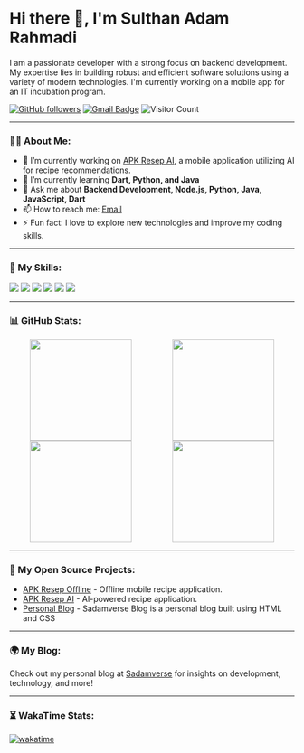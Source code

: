 # Hi there 👋, I'm Sulthan Adam Rahmadi

I am a passionate developer with a strong focus on backend development. My expertise lies in building robust and efficient software solutions using a variety of modern technologies. I'm currently working on a mobile app for an IT incubation program.

[![GitHub followers](https://img.shields.io/github/followers/Sadamdi?label=Follow&style=social)](https://github.com/Sadamdi?tab=followers)
[![Gmail Badge](https://img.shields.io/badge/-sultanadamr@gmail.com-c14438?style=flat&logo=Gmail&logoColor=white&link=mailto:sultanadamr@gmail.com)](mailto:sultanadamr@gmail.com)
![Visitor Count](https://komarev.com/ghpvc/?username=Sadamdi&color=blue)

---

### 👨‍💻 About Me:
- 🔭 I’m currently working on [APK Resep AI](https://github.com/Sadamdi/APK-Resep-AI), a mobile application utilizing AI for recipe recommendations.
- 🌱 I’m currently learning **Dart, Python, and Java**
- 💬 Ask me about **Backend Development, Node.js, Python, Java, JavaScript, Dart**
- 📫 How to reach me: [Email](mailto:sultanadamr@gmail.com)
- ⚡ Fun fact: I love to explore new technologies and improve my coding skills.

---

### 🚀 My Skills:
<p align="left">
  <img src="https://img.shields.io/badge/-HTML5-E34F26?style=flat&logo=html5&logoColor=white" />
  <img src="https://img.shields.io/badge/-Node.js-339933?style=flat&logo=node.js&logoColor=white" />
  <img src="https://img.shields.io/badge/-TypeScript-007ACC?style=flat&logo=typescript&logoColor=white" />
  <img src="https://img.shields.io/badge/-Java-007396?style=flat&logo=java&logoColor=white" />
  <img src="https://img.shields.io/badge/-Python-3776AB?style=flat&logo=python&logoColor=white" />
  <img src="https://img.shields.io/badge/-Dart-0175C2?style=flat&logo=dart&logoColor=white" />
</p>

---

### 📊 GitHub Stats:

<div style="display: flex; flex-wrap: wrap; justify-content: space-around;">
  <img height="180em" src="https://github-readme-stats.vercel.app/api/top-langs/?username=Sadamdi&layout=compact&theme=radical&hide_border=true" />
  <img height="180em" src="https://github-readme-streak-stats.herokuapp.com?user=Sadamdi&theme=radical&hide_border=true" />
  <img height="180em" src="https://github-contribution-stats.vercel.app/api/?username=Sadamdi&theme=radical" />
  <img height="180em" src="https://github-readme-stats.vercel.app/api/wakatime?username=Sadamdi&theme=radical" />
</div>

---

### 💼 My Open Source Projects:
- [APK Resep Offline](https://github.com/Sadamdi/APK-Resep-Offline) - Offline mobile recipe application.
- [APK Resep AI](https://github.com/Sadamdi/APK-Resep-AI) - AI-powered recipe application.
- [Personal Blog](https://github.com/Sadamdi/Sadamverse-Blog) - Sadamverse Blog is a personal blog built using HTML and CSS

---

### 🌍 My Blog:
Check out my personal blog at [Sadamverse](https://sadamverse.wuaze.com/?i=1) for insights on development, technology, and more!

---

### ⏳ WakaTime Stats:
[![wakatime](https://wakatime.com/badge/user/c2a3a397-c767-46a6-a93d-342beafafd89.svg)](https://wakatime.com/@c2a3a397-c767-46a6-a93d-342beafafd89)
